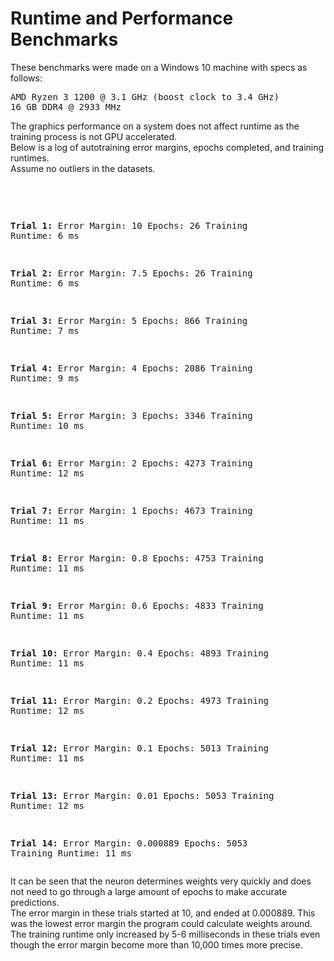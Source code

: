<h1>Runtime and Performance Benchmarks</h1>
<p>These benchmarks were made on a Windows 10 machine with specs as follows:</p>
<pre>
AMD Ryzen 3 1200 @ 3.1 GHz (boost clock to 3.4 GHz)
16 GB DDR4 @ 2933 MHz
</pre>
<p>
  The graphics performance on a system does not affect runtime as the training process is not GPU accelerated.<br/>
  Below is a log of autotraining error margins, epochs completed, and training runtimes.<br/>
  Assume no outliers in the datasets.
</p>
<br/>
<pre>

<strong>Trial 1:</strong>
Error Margin:      10
Epochs:            26
Training Runtime:  6 ms

<strong>Trial 2:</strong>
Error Margin:      7.5
Epochs:            26
Training Runtime:  6 ms

<strong>Trial 3:</strong>
Error Margin:      5
Epochs:            866
Training Runtime:  7 ms

<strong>Trial 4:</strong>
Error Margin:      4
Epochs:            2086
Training Runtime:  9 ms

<strong>Trial 5:</strong>
Error Margin:      3
Epochs:            3346
Training Runtime:  10 ms

<strong>Trial 6:</strong>
Error Margin:      2
Epochs:            4273
Training Runtime:  12 ms

<strong>Trial 7:</strong>
Error Margin:      1
Epochs:            4673
Training Runtime:  11 ms

<strong>Trial 8:</strong>
Error Margin:      0.8
Epochs:            4753
Training Runtime:  11 ms

<strong>Trial 9:</strong>
Error Margin:      0.6
Epochs:            4833
Training Runtime:  11 ms

<strong>Trial 10:</strong>
Error Margin:      0.4
Epochs:            4893
Training Runtime:  11 ms

<strong>Trial 11:</strong>
Error Margin:      0.2
Epochs:            4973
Training Runtime:  12 ms

<strong>Trial 12:</strong>
Error Margin:      0.1
Epochs:            5013
Training Runtime:  11 ms

<strong>Trial 13:</strong>
Error Margin:      0.01
Epochs:            5053
Training Runtime:  12 ms

<strong>Trial 14:</strong>
Error Margin:      0.000889
Epochs:            5053
Training Runtime:  11 ms
</pre>
<p>
  It can be seen that the neuron determines weights very quickly and does not need to go through a large amount of epochs to make accurate predictions.<br/>
  The error margin in these trials started at 10, and ended at 0.000889. This was the lowest error margin the program could calculate weights around.<br/>
  The training runtime only increased by 5-6 milliseconds in these trials even though the error margin become more than 10,000 times more precise.
</p>
